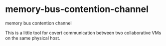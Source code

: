 # memory-bus-contention-channel
memory bus contention channel

This is a little tool for covert communication between two collaborative VMs on the same physical host.


